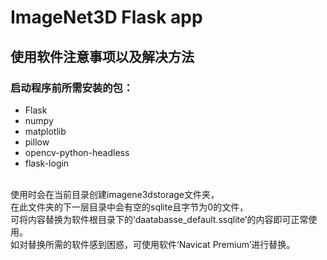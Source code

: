 # ImageNet3D Flask app
## 使用软件注意事项以及解决方法
### 启动程序前所需安装的包：
- Flask <br>
- numpy <br>
- matplotlib <br>
- pillow <br>
- opencv-python-headless <br>
- flask-login <br>
<br>
使用时会在当前目录创建imagene3dstorage文件夹， <br>
在此文件夹的下一层目录中会有空的sqlite且字节为0的文件， <br>
可将内容替换为软件根目录下的‘daatabasse_default.ssqlite’的内容即可正常使用。 <br>
如对替换所需的软件感到困惑，可使用软件‘Navicat Premium’进行替换。 <br>
<!-- by zhuang xin jian 2205308040315 -->